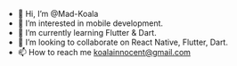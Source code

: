 - 👋 Hi, I’m @Mad-Koala
- 👀 I’m interested in mobile development.
- 🌱 I’m currently learning Flutter & Dart.
- 💞️ I’m looking to collaborate on React Native, Flutter, Dart.
- 📫 How to reach me koalainnocent@gmail.com

<!---
Mad-Koala/Mad-Koala is a ✨ special ✨ repository because its `README.md` (this file) appears on your GitHub profile.
You can click the Preview link to take a look at your changes.
--->
